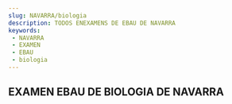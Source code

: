 ```yaml
---
slug: NAVARRA/biologia
description: TODOS ENEXAMENS DE EBAU DE NAVARRA
keywords:
 - NAVARRA
 - EXAMEN
 - EBAU
 - biologia
---
```

## EXAMEN EBAU DE BIOLOGIA DE NAVARRA
